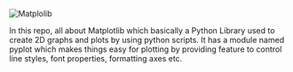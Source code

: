 ![Matplolib](https://pbs.twimg.com/media/Fc2-8fnXoAI3mJE?format=jpg&name=medium)

In this repo, all about Matplotlib which basically a Python Library used to create 2D graphs and plots by using python scripts. It has a module named pyplot which makes things easy for plotting by providing feature to control line styles, font properties, formatting axes etc.
